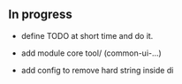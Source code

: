 ## In progress

- define TODO at short time and do it.
  
- add module core tool/ (common-ui-...)
- add config to remove hard string inside di

